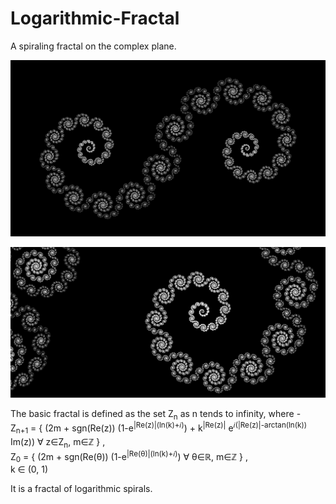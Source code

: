 # Logarithmic-Fractal
A spiraling fractal on the complex plane.  

![Full fractal](Full.png)  
  
![Cropped](Cropped.png)  
  
The basic fractal is defined as the set Z<sub>n</sub> as n tends to infinity, where -  
Z<sub>n+1</sub> = { (2m + sgn(Re(z)) (1-e<sup>|Re(z)|(ln(k)+𝑖)</sup>) + k<sup>|Re(z)|</sup> e<sup>𝑖(|Re(z)|-arctan(ln(k))</sup> Im(z)) ∀ z∈Z<sub>n</sub>, m∈ℤ } ,  
Z<sub>0</sub> = { (2m + sgn(Re(θ)) (1-e<sup>|Re(θ)|(ln(k)+𝑖)</sup>) ∀ θ∈ℝ, m∈ℤ } ,  
k ∈ (0, 1)  
  
It is a fractal of logarithmic spirals.
